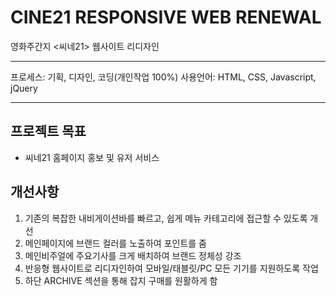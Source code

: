 # CINE21 RESPONSIVE WEB RENEWAL

영화주간지 <씨네21> 웹사이트 리디자인

--------------------------------------------------------

프로세스: 기획, 디자인, 코딩(개인작업 100%)
사용언어: HTML, CSS, Javascript, jQuery

--------------------------------------------------------

## 프로젝트 목표
- 씨네21 홈페이지 홍보 및 유저 서비스

## 개선사항
1. 기존의 복잡한 내비게이션바를 빠르고, 쉽게 메뉴 카테고리에 접근할 수 있도록 개선
2. 메인페이지에 브랜드 컬러를 노출하여 포인트를 줌
3. 메인비주얼에 주요기사를 크게 배치하여 브랜드 정체성 강조
4. 반응형 웹사이트로 리디자인하여 모바일/태블릿/PC 모든 기기를 지원하도록 작업
5. 하단 ARCHIVE 섹션을 통해 잡지 구매를 원활하게 함
